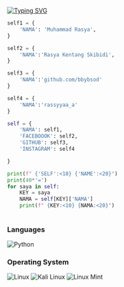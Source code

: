 [![Typing SVG](https://readme-typing-svg.demolab.com/?lines=u+can+call+me+sean;just+a+chill+guy)](https://git.io/typing-svg)

```python
self1 = {
    'NAMA': 'Muhammad Rasya',
}

self2 = {
    'NAMA':'Rasya Kentang Skibidi',
}

self3 = {
    'NAMA':'github.com/bbybsod'
}

self4 = {
    'NAMA':'rassyyaa_a'
}

self = {
    'NAMA': self1,
    'FACEBOOOK': self2,
    'GITHUB': self3,
    'INSTAGRAM': self4

}

print(f" {'SELF':<10} {'NAME':<20}")
print(40*'=')
for saya in self:
    KEY = saya
    NAMA = self[KEY]['NAMA']
    print(f" {KEY:<10} {NAMA:<20}")
    
```
### Languages 
![Python](https://img.shields.io/badge/Python-3776AB?style=for-the-badge&logo=python&logoColor=white)

### Operating System
![Linux](https://img.shields.io/badge/linux-4F46E5?style=for-the-badge&logo=linux&logoColor=white)
![Kali Linux](https://img.shields.io/badge/Kali_Linux-557C94?style=for-the-badge&logo=kali-linux&logoColor=white)
![Linux Mint](https://img.shields.io/badge/Mint-557C94?style=for-the-badge&logo=linux-mint&logoColor=green)

